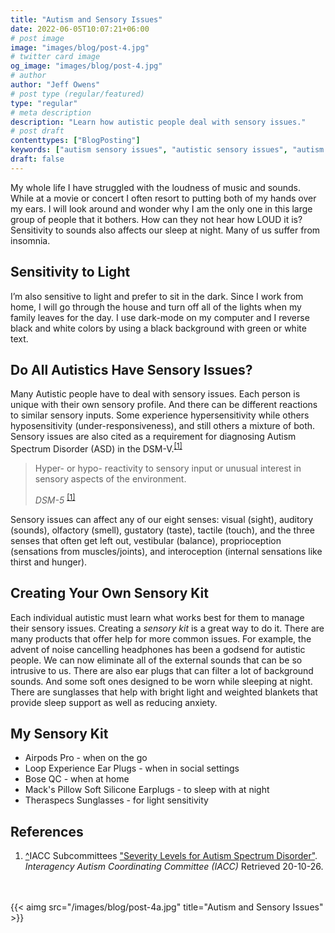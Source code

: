 ```yaml
---
title: "Autism and Sensory Issues"
date: 2022-06-05T10:07:21+06:00
# post image
image: "images/blog/post-4.jpg"
# twitter card image
og_image: "images/blog/post-4.jpg"
# author
author: "Jeff Owens"
# post type (regular/featured)
type: "regular"
# meta description
description: "Learn how autistic people deal with sensory issues."
# post draft
contenttypes: ["BlogPosting"]
keywords: ["autism sensory issues", "autistic sensory issues", "autism sensory overload", "autism blog"]
draft: false
---
```


My whole life I have struggled with the loudness of music and sounds. While at a movie or concert I often resort to putting both of my hands over my ears. I will look around and wonder why I am the only one in this large group of people that it bothers. How can they not hear how LOUD it is? Sensitivity to sounds also affects our sleep at night. Many of us suffer from insomnia.

<h2 class="h4 my-4">Sensitivity to Light</h2>
I’m also sensitive to light and prefer to sit in the dark. Since I work from home, I will go through the house and turn off all of the lights when my family leaves for the day. I use dark-mode on my computer and I reverse black and white colors by using a black background with green or white text.

<h2 class="h4 my-4">Do All Autistics Have Sensory Issues?</h2>
Many Autistic people have to deal with sensory issues. Each person is unique with their own sensory profile. And there can be different reactions to similar sensory inputs. Some experience hypersensitivity while others hyposensitivity (under-responsiveness), and still others a mixture of both. Sensory issues are also cited as a requirement for diagnosing Autism Spectrum Disorder (ASD) in the DSM-V.<sup id="_ref-1" class="reference"><a href="#_note-1" data-toggle="tooltip" title="Hyper- or hyporeactivity to sensory input or unusual interest in sensory aspects of the environment">[1]</a></sup>

> Hyper- or hypo- reactivity to sensory input or unusual interest in sensory aspects of the environment.
>
> <cite>DSM-5</cite> <sup id="_ref-1" class="reference"><a href="#_note-1" data-toggle="tooltip" title="Hyper- or hyporeactivity to sensory input or unusual interest in sensory aspects of the environment">[1]</a></sup>

Sensory issues can affect any of our eight senses: visual (sight), auditory (sounds), olfactory (smell), gustatory (taste), tactile (touch), and the three senses that often get left out, vestibular (balance), proprioception (sensations from muscles/joints), and interoception (internal sensations like thirst and hunger). 

<h2 class="h4 my-4">Creating Your Own Sensory Kit</h2>
Each individual autistic must learn what works best for them to manage their sensory issues. Creating a <em>sensory kit</em> is a great way to do it. There are many products that offer help for more common issues. For example, the advent of noise cancelling headphones has been a godsend for autistic people. We can now eliminate all of the external sounds that can be so intrusive to us. There are also ear plugs that can filter a lot of background sounds. And some soft ones designed to be worn while sleeping at night. There are sunglasses that help with bright light and weighted blankets that provide sleep support as well as reducing anxiety. 

<h2 class="h4 my-4">My Sensory Kit</h2>

* Airpods Pro - when on the go
* Loop Experience Ear Plugs - when in social settings
* Bose QC - when at home
* Mack's Pillow Soft Silicone Earplugs - to sleep with at night
* Theraspecs Sunglasses - for light sensitivity


<h2 class="h4 my-4" id="zapme">References</h2>
<ol>
<li id="_note-1"><a href="#_ref-1" class="uparrow">^</a><span>IACC Subcommittees</span> <a href="https://iacc.hhs.gov/about-iacc/subcommittees/resources/dsm5-diagnostic-criteria.shtml" rel="nofollow" class="external">"Severity Levels for Autism Spectrum Disorder"</a>. <cite>Interagency Autism Coordinating Committee (IACC)</cite> Retrieved 20-10-26.
</li>
</ol>
<br><br>
{{< aimg  src="/images/blog/post-4a.jpg" title="Autism and Sensory Issues" >}}
